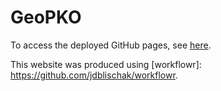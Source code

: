 # GeoPKO

To access the deployed GitHub pages, see [here](https://hatnguyen267.github.io/GeoPKO/docs/index.html).

This website was produced using [workflowr]: https://github.com/jdblischak/workflowr.
